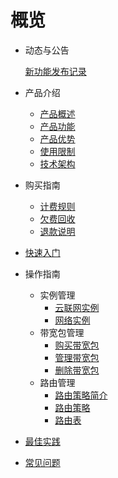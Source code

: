 # 概览

- 动态与公告

  [新功能发布记录](ugn/newfunctions/newfunctions.md)

- 产品介绍
  
  - [产品概述](ugn/intro/description.md)
  - [产品功能](ugn/intro/function.md)
  - [产品优势](ugn/intro/advantages.md)
  - [使用限制](ugn/intro/limit.md)
  - [技术架构](ugn/intro/architecture.md)
  
- 购买指南
  - [计费规则](ugn/buy/charge.md)
  - [欠费回收](ugn/buy/recycle.md)
  - [退款说明](ugn/buy/refund)

- [快速入门](ugn/fast/fast.md)

- 操作指南

  - 实例管理
    - [云联网实例](ugn/guide/instance/ugn_instance.md)
    - [网络实例](ugn/guide/instance/net_instance.md)
  - 带宽包管理
    - [购买带宽包](ugn/guide/bwpackage/package_buy.md)
    - [管理带宽包](ugn/guide/bwpackage/package_edit.md)
    - [删除带宽包](ugn/guide/bwpackage/package_del.md)
  - 路由管理
    - [路由策略简介](ugn/guide/flow/flow_intro.md)
    - [路由策略](ugn/guide/flow/flow_strategy.md)
    - [路由表](ugn/guide/flow/flow_map.md)

- [最佳实践](ugn/bestpractice/bestpractice.md)

- [常见问题](ugn/faq/faq.md)
